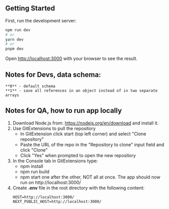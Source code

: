 ## Getting Started

First, run the development server:

```bash
npm run dev
# or
yarn dev
# or
pnpm dev
```

Open [http://localhost:3000](http://localhost:3000) with your browser to see the result.

## Notes for Devs, data schema:

    **0** - default schema
    **1** - save all references in an object instead of in two separate arrays

## Notes for QA, how to run app locally

1. Download Node.js from: https://nodejs.org/en/download and install it.
2. Use GitExtensions to pull the repository
   - In GitExtension click start (top left corner) and select "Clone repository"
   - Paste the URL of the repo in the "Repository to clone" input field and click "Clone"
   - Click "Yes" when prompted to open the new repository
3. In the Console tab in GitExtensions type:
   - npm install
   - npm run build
   - npm start
     one after the other, NOT all at once. The app should now run on http://localhost:3000/
4. Create **.env** file in the root directory with the following content:
   ```
   HOST=http://localhost:3000/
   NEXT_PUBLIC_HOST=http://localhost:3000/
   ```
